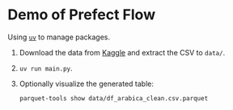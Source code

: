 # Demo of Prefect Flow

Using [`uv`](https://docs.astral.sh/uv/guides/integration/docker/#installing-uv) to manage packages.

1. Download the data from [Kaggle](https://www.kaggle.com/datasets/fatihb/coffee-quality-data-cqi?resource=download) and extract the CSV to `data/`.
2. `uv run main.py`.
3. Optionally visualize the generated table:

   `parquet-tools show data/df_arabica_clean.csv.parquet`
